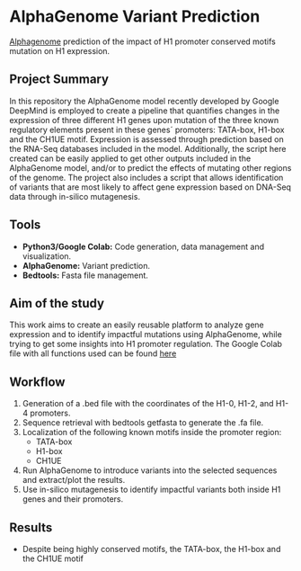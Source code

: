 # AlphaGenome Variant Prediction
[Alphagenome](https://github.com/google-deepmind/alphagenome) prediction of the impact of H1 promoter conserved motifs mutation on H1 expression.
## Project Summary
In this repository the AlphaGenome model recently developed by Google DeepMind is employed to create a pipeline that quantifies changes in the expression of three different H1 genes upon mutation of the three known regulatory elements present in these genes´ promoters: TATA-box, H1-box and the CH1UE motif. Expression is assessed through prediction based on the RNA-Seq databases included in the model. Additionally, the script here created can be easily applied to get other outputs included in the AlphaGenome model, and/or to predict the effects of mutating other regions of the genome.
The project also includes a script that allows identification of variants that are most likely to affect gene expression based on DNA-Seq data through in-silico mutagenesis.
## Tools
- **Python3/Google Colab:** Code generation, data management and visualization.
- **AlphaGenome:** Variant prediction.
- **Bedtools:** Fasta file management.
## Aim of the study
This work aims to create an easily reusable platform to analyze gene expression and to identify impactful mutations using AlphaGenome, while trying to get some insights into H1 promoter regulation. The Google Colab file with all functions used can be found [here]()
## Workflow
1) Generation of a .bed file with the coordinates of the H1-0, H1-2, and H1-4 promoters.
2) Sequence retrieval with bedtools getfasta to generate the .fa file.
3) Localization of the following known motifs inside the promoter region:
   - TATA-box
   - H1-box
   - CH1UE
4) Run AlphaGenome to introduce variants into the selected sequences and extract/plot the results.
5) Use in-silico mutagenesis to identify impactful variants both inside H1 genes and their promoters.
## Results
- Despite being highly conserved motifs, the TATA-box, the H1-box and the CH1UE motif
